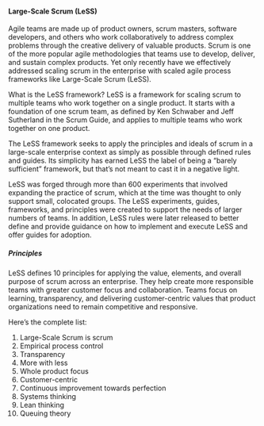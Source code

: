 #### Large-Scale Scrum (LeSS)

Agile teams are made up of product owners, scrum masters, software developers, and others who work collaboratively to address complex problems through the creative delivery of valuable products. Scrum is one of the more popular agile methodologies that teams use to develop, deliver, and sustain complex products. Yet only recently have we effectively addressed scaling scrum in the enterprise with scaled agile process frameworks like Large-Scale Scrum (LeSS).

What is the LeSS framework? 
LeSS is a framework for scaling scrum to multiple teams who work together on a single product. It starts with a foundation of one scrum team, as defined by Ken Schwaber and Jeff Sutherland in the Scrum Guide, and applies to multiple teams who work together on one product. 

The LeSS framework seeks to apply the principles and ideals of scrum in a large-scale enterprise context as simply as possible through defined rules and guides. Its simplicity has earned LeSS the label of being a “barely sufficient” framework, but that’s not meant to cast it in a negative light.

LeSS was forged through more than 600 experiments that involved expanding the practice of scrum, which at the time was thought to only support small, colocated groups. The LeSS experiments, guides, frameworks, and principles were created to support the needs of larger numbers of teams. In addition, LeSS rules were later released to better define and provide guidance on how to implement and execute LeSS and offer guides for adoption.

##### Principles
LeSS defines 10 principles for applying the value, elements, and overall purpose of scrum across an enterprise. They help create more responsible teams with greater customer focus and collaboration. Teams focus on learning, transparency, and delivering customer-centric values that product organizations need to remain competitive and responsive. 

Here’s the complete list:  

1. Large-Scale Scrum is scrum
2. Empirical process control
3. Transparency
4. More with less
5. Whole product focus
6. Customer-centric
7. Continuous improvement towards perfection
8. Systems thinking
9. Lean thinking
10. Queuing theory